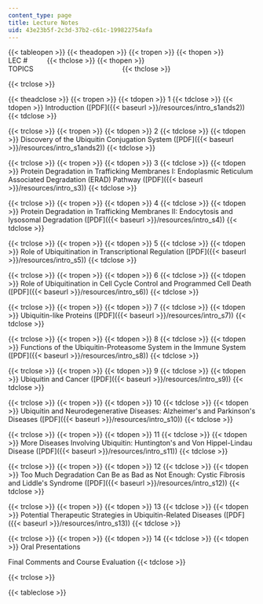 ```yaml
---
content_type: page
title: Lecture Notes
uid: 43e23b5f-2c3d-37b2-c61c-199822754afa
---
```


{{< tableopen >}}
{{< theadopen >}}
{{< tropen >}}
{{< thopen >}}
LEC #         
{{< thclose >}}
{{< thopen >}}
TOPICS                                             
{{< thclose >}}

{{< trclose >}}

{{< theadclose >}}
{{< tropen >}}
{{< tdopen >}}
1
{{< tdclose >}}
{{< tdopen >}}
Introduction ([PDF]({{< baseurl >}}/resources/intro_s1ands2))
{{< tdclose >}}

{{< trclose >}}
{{< tropen >}}
{{< tdopen >}}
2
{{< tdclose >}}
{{< tdopen >}}
Discovery of the Ubiquitin Conjugation System ([PDF]({{< baseurl >}}/resources/intro_s1ands2))
{{< tdclose >}}

{{< trclose >}}
{{< tropen >}}
{{< tdopen >}}
3
{{< tdclose >}}
{{< tdopen >}}
Protein Degradation in Trafficking Membranes I: Endoplasmic Reticulum Associated Degradation (ERAD) Pathway ([PDF]({{< baseurl >}}/resources/intro_s3))
{{< tdclose >}}

{{< trclose >}}
{{< tropen >}}
{{< tdopen >}}
4
{{< tdclose >}}
{{< tdopen >}}
Protein Degradation in Trafficking Membranes II: Endocytosis and lysosomal Degradation ([PDF]({{< baseurl >}}/resources/intro_s4))
{{< tdclose >}}

{{< trclose >}}
{{< tropen >}}
{{< tdopen >}}
5
{{< tdclose >}}
{{< tdopen >}}
Role of Ubiquitination in Transcriptional Regulation ([PDF]({{< baseurl >}}/resources/intro_s5))
{{< tdclose >}}

{{< trclose >}}
{{< tropen >}}
{{< tdopen >}}
6
{{< tdclose >}}
{{< tdopen >}}
Role of Ubiquitination in Cell Cycle Control and Programmed Cell Death ([PDF]({{< baseurl >}}/resources/intro_s6))
{{< tdclose >}}

{{< trclose >}}
{{< tropen >}}
{{< tdopen >}}
7
{{< tdclose >}}
{{< tdopen >}}
Ubiquitin-like Proteins ([PDF]({{< baseurl >}}/resources/intro_s7))
{{< tdclose >}}

{{< trclose >}}
{{< tropen >}}
{{< tdopen >}}
8
{{< tdclose >}}
{{< tdopen >}}
Functions of the Ubiquitin-Proteasome System in the Immune System ([PDF]({{< baseurl >}}/resources/intro_s8))
{{< tdclose >}}

{{< trclose >}}
{{< tropen >}}
{{< tdopen >}}
9
{{< tdclose >}}
{{< tdopen >}}
Ubiquitin and Cancer ([PDF]({{< baseurl >}}/resources/intro_s9))
{{< tdclose >}}

{{< trclose >}}
{{< tropen >}}
{{< tdopen >}}
10
{{< tdclose >}}
{{< tdopen >}}
Ubiquitin and Neurodegenerative Diseases: Alzheimer's and Parkinson's Diseases ([PDF]({{< baseurl >}}/resources/intro_s10))
{{< tdclose >}}

{{< trclose >}}
{{< tropen >}}
{{< tdopen >}}
11
{{< tdclose >}}
{{< tdopen >}}
More Diseases Involving Ubiquitin: Huntington's and Von Hippel-Lindau Disease ([PDF]({{< baseurl >}}/resources/intro_s11))
{{< tdclose >}}

{{< trclose >}}
{{< tropen >}}
{{< tdopen >}}
12
{{< tdclose >}}
{{< tdopen >}}
Too Much Degradation Can Be as Bad as Not Enough: Cystic Fibrosis and Liddle's Syndrome ([PDF]({{< baseurl >}}/resources/intro_s12))
{{< tdclose >}}

{{< trclose >}}
{{< tropen >}}
{{< tdopen >}}
13
{{< tdclose >}}
{{< tdopen >}}
Potential Therapeutic Strategies in Ubiquitin-Related Diseases ([PDF]({{< baseurl >}}/resources/intro_s13))
{{< tdclose >}}

{{< trclose >}}
{{< tropen >}}
{{< tdopen >}}
14
{{< tdclose >}}
{{< tdopen >}}
Oral Presentations  
  
Final Comments and Course Evaluation
{{< tdclose >}}

{{< trclose >}}

{{< tableclose >}}